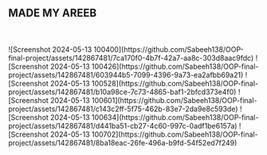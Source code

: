 ## MADE MY AREEB
<br>
<br>
![Screenshot 2024-05-13 100400](https://github.com/Sabeeh138/OOP-final-project/assets/142867481/7ca170f0-4b7f-42a7-aa8c-303d8aac9fdc)
![Screenshot 2024-05-13 100426](https://github.com/Sabeeh138/OOP-final-project/assets/142867481/603944b5-7099-4396-9a73-ea2afbb69a21)
![Screenshot 2024-05-13 100528](https://github.com/Sabeeh138/OOP-final-project/assets/142867481/b10a98ce-7c73-4865-baf1-2bfcd373e4f0)
![Screenshot 2024-05-13 100601](https://github.com/Sabeeh138/OOP-final-project/assets/142867481/c143c2ff-5f75-462b-83e7-2da9e8c593de)
![Screenshot 2024-05-13 100634](https://github.com/Sabeeh138/OOP-final-project/assets/142867481/d441ba51-cb27-4c60-997c-0adf1be6157a)
![Screenshot 2024-05-13 100702](https://github.com/Sabeeh138/OOP-final-project/assets/142867481/8ba18eac-26fe-496a-b9fd-54f52ed7f249)

